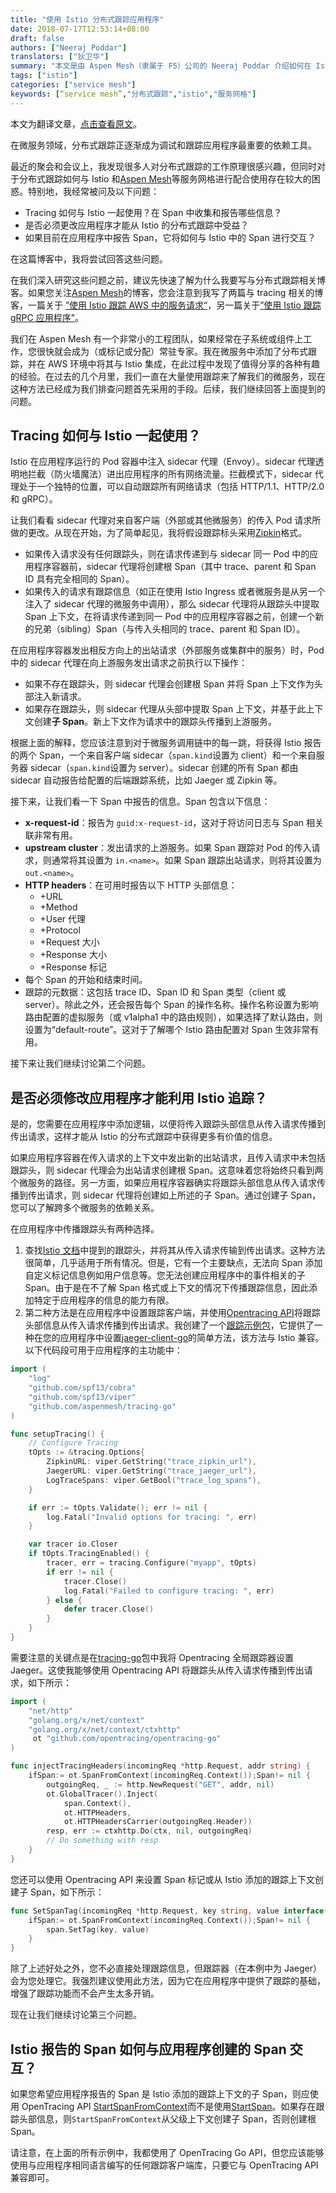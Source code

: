 ```yaml
---
title: "使用 Istio 分布式跟踪应用程序"
date: 2018-07-17T12:53:14+08:00
draft: false
authors: ["Neeraj Poddar"]
translators: ["狄卫华"]
summary: "本文是由 Aspen Mesh（隶属于 F5）公司的 Neeraj Poddar 介绍如何在 Istio 中使用分布式跟踪，需要修改程序才能利用 Istio 做分布式追踪，Istio 报告的 Span 如何与应用程序创建的 Span 交互。"
tags: ["istio"]
categories: ["service mesh"]
keywords: [“service mesh”,"分布式跟踪","istio","服务网格"]
---
```


本文为翻译文章，[点击查看原文](https://thenewstack.io/distributed-tracing-istio-and-your-applications/)。

在微服务领域，分布式跟踪正逐渐成为调试和跟踪应用程序最重要的依赖工具。

最近的聚会和会议上，我发现很多人对分布式跟踪的工作原理很感兴趣，但同时对于分布式跟踪如何与 Istio 和[Aspen Mesh](https://aspenmesh.io/)等服务网格进行配合使用存在较大的困惑。特别地，我经常被问及以下问题：

- Tracing 如何与 Istio 一起使用？在 Span 中收集和报告哪些信息？
- 是否必须更改应用程序才能从 Istio 的分布式跟踪中受益？
- 如果目前在应用程序中报告 Span，它将如何与 Istio 中的 Span 进行交互？

在这篇博客中，我将尝试回答这些问题。

在我们深入研究这些问题之前，建议先快速了解为什么我要写与分布式跟踪相关博客。如果您关注[Aspen Mesh](https://aspenmesh.io/blog/)的博客，您会注意到我写了两篇与 tracing 相关的博客，一篇关于 [”使用 Istio 跟踪 AWS 中的服务请求“](https://aspenmesh.io/2018/01/distributed-tracing-with-istio-in-aws/)，另一篇关于[”使用 Istio 跟踪 gRPC 应用程序"](https://aspenmesh.io/2018/04/tracing-grpc-with-istio/)。

我们在 Aspen Mesh 有一个非常小的工程团队，如果经常在子系统或组件上工作，您很快就会成为（或标记或分配）常驻专家。我在微服务中添加了分布式跟踪，并在 AWS 环境中将其与 Istio 集成，在此过程中发现了值得分享的各种有趣的经验。在过去的几个月里，我们一直在大量使用跟踪来了解我们的微服务，现在这种方法已经成为我们排查问题首先采用的手段。后续，我们继续回答上面提到的问题。

## Tracing 如何与 Istio 一起使用？

Istio 在应用程序运行的 Pod 容器中注入 sidecar 代理（Envoy）。sidecar 代理透明地拦截（防火墙魔法）进出应用程序的所有网络流量。拦截模式下，sidecar 代理处于一个独特的位置，可以自动跟踪所有网络请求（包括 HTTP/1.1、HTTP/2.0 和 gRPC）。

让我们看看 sidecar 代理对来自客户端（外部或其他微服务）的传入 Pod 请求所做的更改。从现在开始，为了简单起见，我将假设跟踪标头采用[Zipkin](https://github.com/openzipkin/b3-propagation)格式。

- 如果传入请求没有任何跟踪头，则在请求传递到与 sidecar 同一 Pod 中的应用程序容器前，sidecar 代理将创建根 Span（其中 trace、parent 和 Span ID 具有完全相同的 Span）。
- 如果传入的请求有跟踪信息（如正在使用 Istio Ingress 或者微服务是从另一个注入了 sidecar 代理的微服务中调用），那么 sidecar 代理将从跟踪头中提取 Span 上下文，在将请求传递到同一 Pod 中的应用程序容器之前，创建一个新的兄弟（sibling）Span（与传入头相同的 trace、parent 和 Span ID）。

在应用程序容器发出相反方向上的出站请求（外部服务或集群中的服务）时，Pod 中的 sidecar 代理在向上游服务发出请求之前执行以下操作：

- 如果不存在跟踪头，则 sidecar 代理会创建根 Span 并将 Span 上下文作为头部注入新请求。
- 如果存在跟踪头，则 sidecar 代理从头部中提取 Span 上下文，并基于此上下文创建**子 Span**。新上下文作为请求中的跟踪头传播到上游服务。

根据上面的解释，您应该注意到对于微服务调用链中的每一跳，将获得 Istio 报告的两个 Span，一个来自客户端 sidecar（`span.kind`设置为 client）和一个来自服务器 sidecar（`span.kind`设置为 server）。sidecar 创建的所有 Span 都由 sidecar 自动报告给配置的后端跟踪系统，比如 Jaeger 或 Zipkin 等。

接下来，让我们看一下 Span 中报告的信息。Span 包含以下信息：

- **x-request-id**：报告为 `guid:x-request-id`，这对于将访问日志与 Span 相关联非常有用。
- **upstream cluster**：发出请求的上游服务。如果 Span 跟踪对 Pod 的传入请求，则通常将其设置为 `in.<name>`。如果 Span 跟踪出站请求，则将其设置为 `out.<name>`。
- **HTTP headers**：在可用时报告以下 HTTP 头部信息：
  - +URL
  - +Method
  - +User 代理
  - +Protocol
  - +Request 大小
  - +Response 大小
  - +Response 标记
- 每个 Span 的开始和结束时间。
- 跟踪的元数据：这包括 trace ID、Span ID 和 Span 类型（client 或 server）。除此之外，还会报告每个 Span 的操作名称。操作名称设置为影响路由配置的虚拟服务（或 v1alpha1 中的路由规则），如果选择了默认路由，则设置为“default-route”。这对于了解哪个 Istio 路由配置对 Span 生效非常有用。

接下来让我们继续讨论第二个问题。

## 是否必须修改应用程序才能利用 Istio 追踪？

是的，您需要在应用程序中添加逻辑，以便将传入跟踪头部信息从传入请求传播到传出请求，这样才能从 Istio 的分布式跟踪中获得更多有价值的信息。

如果应用程序容器在传入请求的上下文中发出新的出站请求，且传入请求中未包括跟踪头，则 sidecar 代理会为出站请求创建根 Span。这意味着您将始终只看到两个微服务的路径。另一方面，如果应用程序容器确实将跟踪头部信息从传入请求传播到传出请求，则 sidecar 代理将创建如上所述的子 Span。通过创建子 Span，您可以了解跨多个微服务的依赖关系。

在应用程序中传播跟踪头有两种选择。

1. 查找[Istio 文档](https://istio.io/docs/tasks/telemetry/distributed-tracing/#understanding-what-happened)中提到的跟踪头，并将其从传入请求传输到传出请求。这种方法很简单，几乎适用于所有情况。但是，它有一个主要缺点，无法向 Span 添加自定义标记信息例如用户信息等。您无法创建应用程序中的事件相关的子 Span。由于是在不了解 Span 格式或上下文的情况下传播跟踪信息，因此添加特定于应用程序的信息的能力有限。
2. 第二种方法是在应用程序中设置跟踪客户端，并使用[Opentracing API](http://opentracing.io/documentation/pages/api/index)将跟踪头部信息从传入请求传播到传出请求。我创建了一个[跟踪示例包](https://github.com/aspenmesh/tracing-go)，它提供了一种在您的应用程序中设置[jaeger-client-go](https://github.com/jaegertracing/jaeger-client-go)的简单方法，该方法与 Istio 兼容。以下代码段可用于应用程序的主功能中：

```go
import (
	"log"
	"github.com/spf13/cobra"
	"github.com/spf13/viper"
	"github.com/aspenmesh/tracing-go"
)

func setupTracing() {
	// Configure Tracing
	tOpts := &tracing.Options{
		ZipkinURL: viper.GetString("trace_zipkin_url"),
		JaegerURL: viper.GetString("trace_jaeger_url"),
		LogTraceSpans: viper.GetBool("trace_log_spans"),
	}

	if err := tOpts.Validate(); err != nil {
		log.Fatal("Invalid options for tracing: ", err)
	}

	var tracer io.Closer
	if tOpts.TracingEnabled() {
		tracer, err = tracing.Configure("myapp", tOpts)
		if err != nil {
			tracer.Close()
			log.Fatal("Failed to configure tracing: ", err)
		} else {
			defer tracer.Close()
		}
	}
}
```

需要注意的关键点是在[tracing-go](https://github.com/aspenmesh/tracing-go/blob/master/config.go#L124)包中我将 Opentracing 全局跟踪器设置 Jaeger。这使我能够使用 Opentracing API 将跟踪头从传入请求传播到传出请求，如下所示：

```go
import (
	"net/http"
	"golang.org/x/net/context"
	"golang.org/x/net/context/ctxhttp"
	 ot "github.com/opentracing/opentracing-go"
)

func injectTracingHeaders(incomingReq *http.Request, addr string) {
	ifSpan:= ot.SpanFromContext(incomingReq.Context());Span!= nil {
		outgoingReq, _ := http.NewRequest("GET", addr, nil)
		ot.GlobalTracer().Inject(
			span.Context(),
			ot.HTTPHeaders,
			ot.HTTPHeadersCarrier(outgoingReq.Header))
		resp, err := ctxhttp.Do(ctx, nil, outgoingReq)
		// Do something with resp
	}
}
```

您还可以使用 Opentracing API 来设置 Span 标记或从 Istio 添加的跟踪上下文创建子 Span，如下所示：

```go
func SetSpanTag(incomingReq *http.Request, key string, value interface{}) {
	ifSpan:= ot.SpanFromContext(incomingReq.Context());Span!= nil {
		span.SetTag(key, value)
	}
}
```

除了上述好处之外，您不必直接处理跟踪信息，但跟踪器（在本例中为 Jaeger）会为您处理它。我强烈建议使用此方法，因为它在应用程序中提供了跟踪的基础，增强了跟踪功能而不会产生太多开销。

现在让我们继续讨论第三个问题。

## Istio 报告的 Span 如何与应用程序创建的 Span 交互？

如果您希望应用程序报告的 Span 是 Istio 添加的跟踪上下文的子 Span，则应使用 OpenTracing API [StartSpanFromContext](https://godoc.org/github.com/opentracing/opentracing-go#StartSpanFromContext)而不是使用[StartSpan](https://godoc.org/github.com/opentracing/opentracing%20go#StartSpan)。如果存在跟踪头部信息，则`StartSpanFromContext`从父级上下文创建子 Span，否则创建根 Span。

请注意，在上面的所有示例中，我都使用了 OpenTracing Go API，但您应该能够使用与应用程序相同语言编写的任何跟踪客户端库，只要它与 OpenTracing API 兼容即可。
